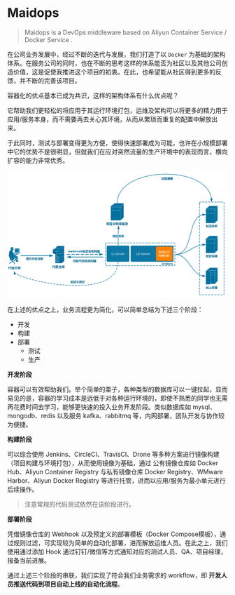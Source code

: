 # Maidops

> Maidops is a DevOps middleware based on Aliyun Container Service / Docker Service .

在公司业务发展中，经过不断的迭代与发展，我们打造了以 `Docker` 为基础的架构体系。在服务公司的同时，也在不断的思考这样的体系能否为社区以及其他公司创造价值，这是促使我推进这个项目的初衷。在此，也希望能从社区得到更多的反馈，并不断的完善该项目。

容器化的优点基本已成为共识，这样的架构体系有什么优点呢？

它帮助我们更轻松的将应用于其运行环境打包，运维及架构可以将更多的精力用于应用/服务本身，而不需要再去关心其环境，从而从繁琐而重复的配置中解放出来。

于此同时，测试与部署变得更为方便，使得快速部署成为可能，也许在小规模部署中它的优势不是很明显，但就我们在应对突然流量的生产环境中的表现而言，横向扩容的能力非常优秀。

![](/assets/20.png)

在上述的优点之上，业务流程更为简化，可以简单总结为下述三个阶段：

* 开发
* 构建
* 部署
  * 测试
  * 生产

**开发阶段**

容器可以有效帮助我们。举个简单的栗子，各种类型的数据库可以一键拉起，显而易见的是，容器的学习成本是远低于对各种运行环境的，即使不熟悉的同学也无需再花费时间去学习，能够更快速的投入业务开发阶段。类似数据库如 mysql、mongodb、redis 以及服务 kafka、rabbitmq 等，内网部署，团队开发与协作较为便捷。

**构建阶段**

可以综合使用 Jenkins、CircleCI、TravisCI、Drone 等多种方案进行镜像构建（项目构建与环境打包），从而使用镜像为基础，通过 公有镜像仓库如 Docker Hub、Aliyun Container Registry 与私有镜像仓库 Docker Registry、WMware Harbor、Aliyun Docker Registry 等进行托管，进而以应用/服务为最小单元进行后续操作。

> 注意常规的代码测试依然在该阶段进行。

**部署阶段**

凭借镜像仓库的 Webhook 以及预定义的部署模板（Docker Compose模板），通过规则过滤，可实现较为简单的自动化部署，进而解放运维人员。在此之上，我们使用通过添加 Hook 通过钉钉/微信等方式通知对应的测试人员、QA、项目经理，报备当前进展。

通过上述三个阶段的串联，我们实现了符合我们业务需求的 workflow，即 **开发人员推送代码到项目自动上线的自动化流程**。

